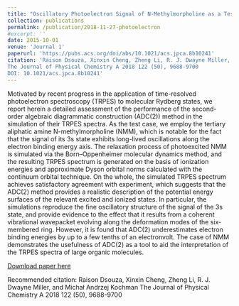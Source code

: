 ```yaml
---
title: "Oscillatory Photoelectron Signal of N-Methylmorpholine as a Test Case for the Algebraic-Diagrammatic Construction Method of Second Order"
collection: publications
permalink: /publication/2018-11-27-photoelectron
#excerpt: ''
date: 2015-10-01
venue: 'Journal 1'
paperurl: 'https://pubs.acs.org/doi/abs/10.1021/acs.jpca.8b10241'
citation: 'Raison Dsouza, Xinxin Cheng, Zheng Li, R. J. Dwayne Miller, and Michał Andrzej Kochman
The Journal of Physical Chemistry A 2018 122 (50), 9688-9700
DOI: 10.1021/acs.jpca.8b10241'
---
```

Motivated by recent progress in the application of time-resolved photoelectron spectroscopy (TRPES) to molecular Rydberg states, we report herein a detailed assessment of the performance of the second-order algebraic diagrammatic construction (ADC(2)) method in the simulation of their TRPES spectra. As the test case, we employ the tertiary aliphatic amine N-methylmorpholine (NMM), which is notable for the fact that the signal of its 3s state exhibits long-lived oscillations along the electron binding energy axis. The relaxation process of photoexcited NMM is simulated via the Born–Oppenheimer molecular dynamics method, and the resulting TRPES spectrum is generated on the basis of ionization energies and approximate Dyson orbital norms calculated with the continuum orbital technique. On the whole, the simulated TRPES spectrum achieves satisfactory agreement with experiment, which suggests that the ADC(2) method provides a realistic description of the potential energy surfaces of the relevant excited and ionized states. In particular, the simulations reproduce the fine oscillatory structure of the signal of the 3s state, and provide evidence to the effect that it results from a coherent vibrational wavepacket evolving along the deformation modes of the six-membered ring. However, it is found that ADC(2) underestimates electron binding energies by up to a few tenths of an electronvolt. The case of NMM demonstrates the usefulness of ADC(2) as a tool to aid the interpretation of the TRPES spectra of large organic molecules.

[Download paper here](https://pubs.acs.org/doi/abs/10.1021/acs.jpca.8b10241)

Recommended citation: Raison Dsouza, Xinxin Cheng, Zheng Li, R. J. Dwayne Miller, and Michał Andrzej Kochman
The Journal of Physical Chemistry A 2018 122 (50), 9688-9700